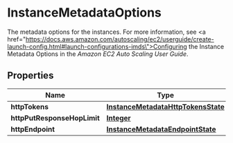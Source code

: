 

# InstanceMetadataOptions

The metadata options for the instances. For more information, see <a href=\"https://docs.aws.amazon.com/autoscaling/ec2/userguide/create-launch-config.html#launch-configurations-imds\">Configuring the Instance Metadata Options</a> in the <i>Amazon EC2 Auto Scaling User Guide</i>.

## Properties

| Name | Type | Description | Notes |
|------------ | ------------- | ------------- | -------------|
|**httpTokens** | [**InstanceMetadataHttpTokensState**](InstanceMetadataHttpTokensState.md) |  |  [optional] |
|**httpPutResponseHopLimit** | [**Integer**](Integer.md) |  |  [optional] |
|**httpEndpoint** | [**InstanceMetadataEndpointState**](InstanceMetadataEndpointState.md) |  |  [optional] |



